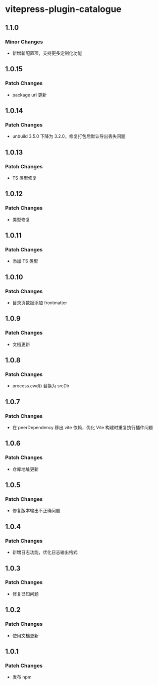# vitepress-plugin-catalogue

## 1.1.0

### Minor Changes

- 新增新配置项，支持更多定制化功能

## 1.0.15

### Patch Changes

- package url 更新

## 1.0.14

### Patch Changes

- unbuild 3.5.0 下降为 3.2.0，修复打包后默认导出丢失问题

## 1.0.13

### Patch Changes

- TS 类型修复

## 1.0.12

### Patch Changes

- 类型修复

## 1.0.11

### Patch Changes

- 添加 TS 类型

## 1.0.10

### Patch Changes

- 目录页数据添加 frontmatter

## 1.0.9

### Patch Changes

- 文档更新

## 1.0.8

### Patch Changes

- process.cwd() 替换为 srcDir

## 1.0.7

### Patch Changes

- 在 peerDependency 移出 vite 依赖，优化 Vite 构建时重复执行插件问题

## 1.0.6

### Patch Changes

- 仓库地址更新

## 1.0.5

### Patch Changes

- 修复版本输出不正确问题

## 1.0.4

### Patch Changes

- 新增日志功能，优化日志输出格式

## 1.0.3

### Patch Changes

- 修复已知问题

## 1.0.2

### Patch Changes

- 使用文档更新

## 1.0.1

### Patch Changes

- 发布 npm
